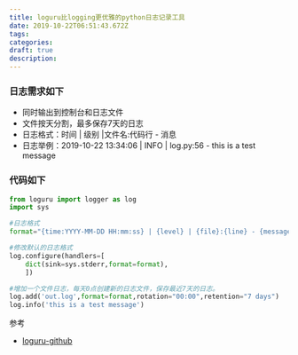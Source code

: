```yaml
---
title: loguru比logging更优雅的python日志记录工具 
date: 2019-10-22T06:51:43.672Z
tags: 
categories:
draft: true
description: 
---
```


### 日志需求如下
- 同时输出到控制台和日志文件
- 文件按天分割，最多保存7天的日志
- 日志格式：时间 | 级别 |文件名:代码行 - 消息
- 日志举例：2019-10-22 13:34:06 | INFO | log.py:56 - this is a test message

### 代码如下
```python
from loguru import logger as log
import sys

#日志格式
format="{time:YYYY-MM-DD HH:mm:ss} | {level} | {file}:{line} - {message}"

#修改默认的日志格式
log.configure(handlers=[
	dict(sink=sys.stderr,format=format),
	])

#增加一个文件日志，每天0点创建新的日志文件，保存最近7天的日志。
log.add('out.log',format=format,rotation="00:00",retention="7 days")
log.info('this is a test message')
```


参考

- [loguru-github](https://github.com/Delgan/loguru)